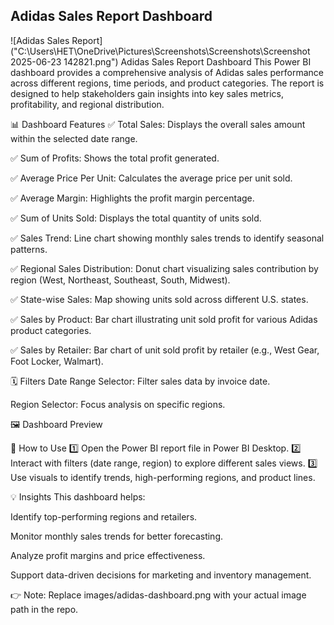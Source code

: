 ## Adidas Sales Report Dashboard

![Adidas Sales Report]("C:\Users\HET\OneDrive\Pictures\Screenshots\Screenshots\Screenshot 2025-06-23 142821.png")
Adidas Sales Report Dashboard
This Power BI dashboard provides a comprehensive analysis of Adidas sales performance across different regions, time periods, and product categories. The report is designed to help stakeholders gain insights into key sales metrics, profitability, and regional distribution.

📊 Dashboard Features
✅ Total Sales:
Displays the overall sales amount within the selected date range.

✅ Sum of Profits:
Shows the total profit generated.

✅ Average Price Per Unit:
Calculates the average price per unit sold.

✅ Average Margin:
Highlights the profit margin percentage.

✅ Sum of Units Sold:
Displays the total quantity of units sold.

✅ Sales Trend:
Line chart showing monthly sales trends to identify seasonal patterns.

✅ Regional Sales Distribution:
Donut chart visualizing sales contribution by region (West, Northeast, Southeast, South, Midwest).

✅ State-wise Sales:
Map showing units sold across different U.S. states.

✅ Sales by Product:
Bar chart illustrating unit sold profit for various Adidas product categories.

✅ Sales by Retailer:
Bar chart of unit sold profit by retailer (e.g., West Gear, Foot Locker, Walmart).

🗓 Filters
Date Range Selector: Filter sales data by invoice date.

Region Selector: Focus analysis on specific regions.

🖼 Dashboard Preview

🚀 How to Use
1️⃣ Open the Power BI report file in Power BI Desktop.
2️⃣ Interact with filters (date range, region) to explore different sales views.
3️⃣ Use visuals to identify trends, high-performing regions, and product lines.

💡 Insights
This dashboard helps:

Identify top-performing regions and retailers.

Monitor monthly sales trends for better forecasting.

Analyze profit margins and price effectiveness.

Support data-driven decisions for marketing and inventory management.

👉 Note: Replace images/adidas-dashboard.png with your actual image path in the repo.
